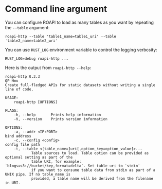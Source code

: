 # Command line argument

You can configure ROAPI to load as many tables as you want by repeating the `--table` argument:

```
roapi-http --table 'table1_name=table1_uri' --table 'table2_name=table2_uri'
```

You can use `RUST_LOG` environment variable to control the logging verbosity:

```
RUST_LOG=debug roapi-http ...
```

Here is the output from `roapi-http --help`:

```
roapi-http 0.3.3
QP Hou
Create full-fledged APIs for static datasets without writing a single line of code.

USAGE:
    roapi-http [OPTIONS]

FLAGS:
    -h, --help       Prints help information
    -V, --version    Prints version information

OPTIONS:
    -a, --addr <IP:PORT>                                           bind address
    -c, --config <config>                                          config file path
    -t, --table <[table_name=]uri[,option_key=option_value]>...
            Table sources to load. Table option can be provided as optional setting as part of the
            table URI, for example: `blogs=s3://bucket/key,format=delta`. Set table uri to `stdin`
            if you want to consume table data from stdin as part of a UNIX pipe. If no table_name is
            provided, a table name will be derived from the filename in URI.
```
